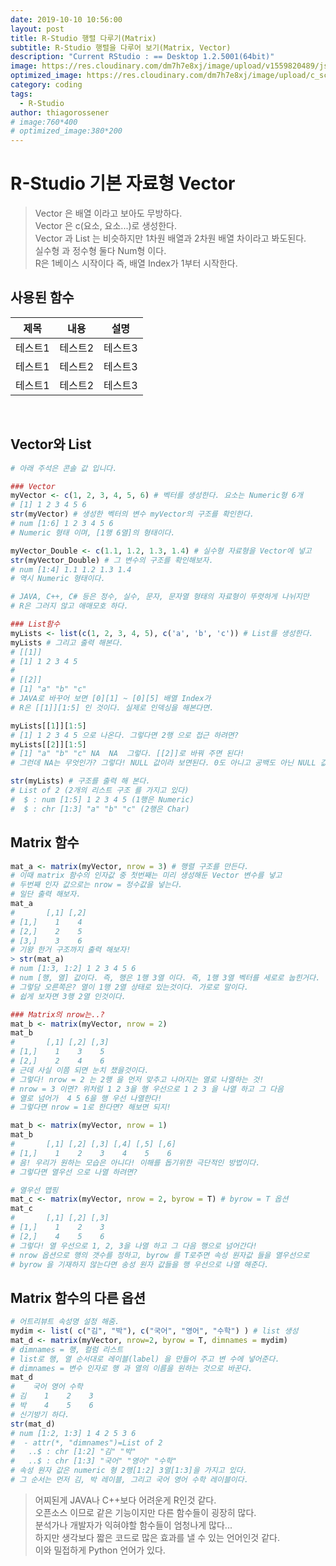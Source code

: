 ```yaml
---
date: 2019-10-10 10:56:00
layout: post
title: R-Studio 행렬 다루기(Matrix)
subtitle: R-Studio 행렬을 다루어 보기(Matrix, Vector)
description: "Current RStudio : == Desktop 1.2.5001(64bit)"
image: https://res.cloudinary.com/dm7h7e8xj/image/upload/v1559820489/js-code_n83m7a.jpg
optimized_image: https://res.cloudinary.com/dm7h7e8xj/image/upload/c_scale,w_380/v1559820489/js-code_n83m7a.jpg
category: coding
tags:
  - R-Studio
author: thiagorossener
# image:760*400
# optimized_image:380*200
---
```


# R-Studio 기본 자료형 Vector
> Vector 은 배열 이라고 보아도 무방하다.<br>
> Vector 은 c(요소, 요소...)로 생성한다.<br>
> Vector 과 List 는 비슷하지만 1차원 배열과 2차원 배열 차이라고 봐도된다.<br>
> 실수형 과 정수형 둘다 Num형 이다.<br>
> R은 1베이스 시작이다 즉, 배열 Index가 1부터 시작한다.<br>

## 사용된 함수

|제목|내용|설명|
|------|---|---|
|테스트1|테스트2|테스트3|
|테스트1|테스트2|테스트3|
|테스트1|테스트2|테스트3|

<!-- | 이름 | 함수이름 | 사용법 |
|:---:|:---:|:---:|
| Vector | c() | Numeric : c(1, 2, 3, 4)<br>Char : c("가", "나", "다", "라") |
| List | list() | list(c(1, 2, 3, 4), c('a', 'b', 'c')) |
| List->Vector | unlist() | unlist(리스트변수) |
| Matrix | matrix() | matrix(vector, nrow = [정수 값]) |
| Structure | str() | str(조회 하고자 하는 변수) | -->
<br>

## Vector와 List

```r
# 아래 주석은 콘솔 값 입니다.

### Vector
myVector <- c(1, 2, 3, 4, 5, 6) # 벡터를 생성한다. 요소는 Numeric형 6개
# [1] 1 2 3 4 5 6
str(myVector) # 생성한 벡터의 변수 myVector의 구조를 확인한다.
# num [1:6] 1 2 3 4 5 6 
# Numeric 형태 이며, [1행 6열]의 형태이다.

myVector_Double <- c(1.1, 1.2, 1.3, 1.4) # 실수형 자료형을 Vector에 넣고
str(myVector_Double) # 그 변수의 구조를 확인해보자.
# num [1:4] 1.1 1.2 1.3 1.4
# 역시 Numeric 형태이다.

# JAVA, C++, C# 등은 정수, 실수, 문자, 문자열 형태의 자료형이 뚜렷하게 나뉘지만
# R은 그러지 않고 애매모호 하다.

### List함수
myLists <- list(c(1, 2, 3, 4, 5), c('a', 'b', 'c')) # List를 생성한다.
myLists # 그리고 출력 해본다.
# [[1]]
# [1] 1 2 3 4 5
# 
# [[2]]
# [1] "a" "b" "c"
# JAVA로 바꾸어 보면 [0][1] ~ [0][5] 배열 Index가 
# R은 [[1]][1:5] 인 것이다. 실제로 인덱싱을 해본다면.

myLists[[1]][1:5]
# [1] 1 2 3 4 5 으로 나온다. 그렇다면 2행 으로 접근 하려면?
myLists[[2]][1:5] 
# [1] "a" "b" "c" NA  NA  그렇다. [[2]]로 바꿔 주면 된다!
# 그런데 NA는 무엇인가? 그렇다! NULL 값이라 보면된다. 0도 아니고 공백도 아닌 NULL 값이다.

str(myLists) # 구조를 출력 해 본다.
# List of 2 (2개의 리스트 구조 를 가지고 있다)
#  $ : num [1:5] 1 2 3 4 5 (1행은 Numeric)
#  $ : chr [1:3] "a" "b" "c" (2행은 Char)
```

## Matrix 함수
```r
mat_a <- matrix(myVector, nrow = 3) # 행렬 구조를 만든다.
# 이때 matrix 함수의 인자값 중 첫번째는 미리 생성해둔 Vector 변수를 넣고
# 두번째 인자 값으로는 nrow = 정수값을 넣는다.
# 일단 출력 해보자.
mat_a
# 		[,1] [,2]
# [1,]    1    4
# [2,]    2    5
# [3,]    3    6
# 기왕 한거 구조까지 출력 해보자!
> str(mat_a)
# num [1:3, 1:2] 1 2 3 4 5 6
# num [행, 열] 값이다. 즉, 행은 1행 3열 이다. 즉, 1행 3열 벡터를 세로로 눕힌거다.
# 그렇담 오른쪽은? 열이 1행 2열 상태로 있는것이다. 가로로 말이다.
# 쉽게 보자면 3행 2열 인것이다.

### Matrix의 nrow는..?
mat_b <- matrix(myVector, nrow = 2)
mat_b
# 		[,1] [,2] [,3]
# [1,]    1    3    5
# [2,]    2    4    6
# 근데 사실 이쯤 되면 눈치 챘을것이다.
# 그렇다! nrow = 2 는 2행 을 먼저 맞추고 나머지는 열로 나열하는 것!
# nrow = 3 이면? 위처럼 1 2 3을 행 우선으로 1 2 3 을 나열 하고 그 다음
# 열로 넘어가  4 5 6을 행 우선 나열한다!
# 그렇다면 nrow = 1로 한다면? 해보면 되지!

mat_b <- matrix(myVector, nrow = 1)
mat_b
#     	[,1] [,2] [,3] [,4] [,5] [,6]
# [1,]    1    2    3    4    5    6
# 음! 우리가 원하는 모습은 아니다! 이해를 돕기위한 극단적인 방법이다.
# 그렇다면 열우선 으로 나열 하려면?

# 열우선 맵핑
mat_c <- matrix(myVector, nrow = 2, byrow = T) # byrow = T 옵션
mat_c
# 		[,1] [,2] [,3]
# [1,]    1    2    3
# [2,]    4    5    6
# 그렇다! 열 우선으로 1, 2, 3을 나열 하고 그 다음 행으로 넘어간다!
# nrow 옵션으로 행의 갯수를 정하고, byrow 를 T로주면 속성 원자값 들을 열우선으로
# byrow 을 기재하지 않는다면 송성 원자 값들을 행 우선으로 나열 해준다.
```

## Matrix 함수의 다른 옵션
```r
# 어트리뷰트 속성명 설정 해줌.
mydim <- list( c("김", "박"), c("국어", "영어", "수학") ) # list 생성
mat_d <- matrix(myVector, nrow=2, byrow = T, dimnames = mydim)
# dimnames = 행, 컬럼 리스트
# list로 행, 열 순서대로 레이블(label) 을 만들어 주고 변 수에 넣어준다.
# dimnames = 변수 인자로 행 과 열의 이름을 원하는 것으로 바꾼다.
mat_d
#    국어 영어 수학
# 김    1    2    3
# 박    4    5    6
# 신기방기 하다.
str(mat_d)
# num [1:2, 1:3] 1 4 2 5 3 6
#  - attr(*, "dimnames")=List of 2
#   ..$ : chr [1:2] "김" "박"
#   ..$ : chr [1:3] "국어" "영어" "수학"
# 속성 원자 값은 numeric 형 2행[1:2] 3열[1:3]을 가지고 있다.
# 그 순서는 먼저 김, 박 레이블, 그리고 국어 영어 수학 레이블이다. 
```

> 어찌된게 JAVA나 C++보다 어려운게 R인것 같다.<br>
> 오픈소스 이므로 같은 기능이지만 다른 함수들이 굉장히 많다.<br>
> 분석가나 개발자가 익혀야할 함수들이 엄청나게 많다...<br>
> 하지만 생각보다 짧은 코드로 많은 효과를 낼 수 있는 언어인것 같다.<br>
> 이와 밀접하게 Python 언어가 있다.